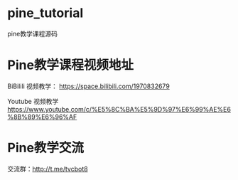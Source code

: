 # pine_tutorial
pine教学课程源码
 
# Pine教学课程视频地址 
 
BiBilili 视频教学： 
https://space.bilibili.com/1970832679 
 
Youtube 视频教学 
https://www.youtube.com/c/%E5%8C%BA%E5%9D%97%E6%99%AE%E6%8B%89%E6%96%AF
 
# Pine教学交流 
 
交流群：http://t.me/tvcbot8
